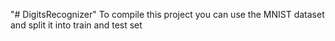 "# DigitsRecognizer" 
To compile this project you can use the MNIST dataset and split it into train and test set
